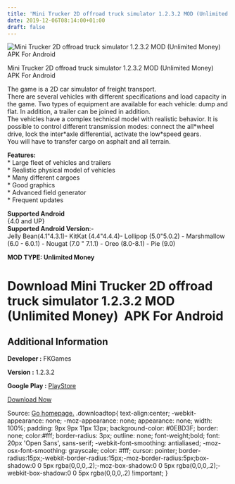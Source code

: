 ```yaml
---
title: 'Mini Trucker 2D offroad truck simulator 1.2.3.2 MOD (Unlimited Money)  APK For Android'
date: 2019-12-06T08:14:00+01:00
draft: false
---
```


![Mini Trucker 2D offroad truck simulator 1.2.3.2 MOD (Unlimited Money)  APK For Android](https://i0.wp.com/apkhome.net/wp-content/uploads/2019/12/Mini-Trucker-2D-offroad-truck-simulator.png "Mini Trucker 2D offroad truck simulator 1.2.3.2 MOD (Unlimited Money)  APK For Android")

  

Mini Trucker 2D offroad truck simulator 1.2.3.2 MOD (Unlimited Money)  APK For Android

The game is a 2D car simulator of freight transport.  
There are several vehicles with different specifications and load capacity in the game. Two types of equipment are available for each vehicle: dump and flat. In addition, a trailer can be joined in addition.  
The vehicles have a complex technical model with realistic behavior. It is possible to control different transmission modes: connect the all\*wheel drive, lock the inter\*axle differential, activate the low\*speed gears.  
You will have to transfer cargo on asphalt and all terrain.

**Features:**  
\* Large fleet of vehicles and trailers  
\* Realistic physical model of vehicles  
\* Many different cargoes  
\* Good graphics  
\* Advanced field generator  
\* Frequent updates

**Supported Android**  
{4.0 and UP}  
**Supported Android Version**:-  
Jelly Bean(4.1"4.3.1)- KitKat (4.4"4.4.4)- Lollipop (5.0"5.0.2) - Marshmallow (6.0 - 6.0.1) - Nougat (7.0 " 7.1.1) - Oreo (8.0-8.1) - Pie (9.0)

**MOD TYPE: Unlimited Money**

Download Mini Trucker 2D offroad truck simulator 1.2.3.2 MOD (Unlimited Money)  APK For Android
================================================================================================

Additional Information
----------------------

**Developer :** FKGames

**Version :** 1.2.3.2

**Google Play :** [PlayStore](https://play.google.com/store/apps/details?id=com.fkgames.minitruckergame)

  

[Download Now](https://store4app.co/post/mini-trucker-2d-offroad-truck-simulator-1-2-3-2-mod-unlimited-money-apk-for-android_1575298569)

  
Source: [Go homepage.](https://store4app.co/post/mini-trucker-2d-offroad-truck-simulator-1-2-3-2-mod-unlimited-money-apk-for-android_1575298569) .downloadtop{ text-align:center; -webkit-appearance: none; -moz-appearance: none; appearance: none; width: 100%; padding: 9px 9px 11px 13px; background-color: #0EBD3F; border: none; color:#fff; border-radius: 3px; outline: none; font-weight;bold; font: 20px 'Open Sans', sans-serif; -webkit-font-smoothing: antialiased; -moz-osx-font-smoothing: grayscale; color: #fff; cursor: pointer; border-radius:15px;-webkit-border-radius:15px;-moz-border-radius:5px;box-shadow:0 0 5px rgba(0,0,0,.2);-moz-box-shadow:0 0 5px rgba(0,0,0,.2);-webkit-box-shadow:0 0 5px rgba(0,0,0,.2) !important; }